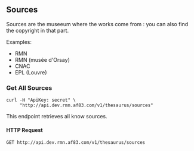 ## Sources

Sources are the museeum where the works come from : you can also find the copyright in that part.

Examples:

- RMN
- RMN (musée d'Orsay)
- CNAC
- EPL (Louvre)

### Get All Sources

```shell
curl -H "ApiKey: secret" \
     "http://api.dev.rmn.af83.com/v1/thesaurus/sources"
```

This endpoint retrieves all know sources.

#### HTTP Request

`GET http://api.dev.rmn.af83.com/v1/thesaurus/sources`
